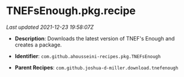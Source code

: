 # TNEFsEnough.pkg.recipe

_Last updated 2021-12-23 19:58:07Z_

- **Description**: Downloads the latest version of TNEF's Enough and creates a package.

- **Identifier**: `com.github.ahousseini-recipes.pkg.TNEFsEnough`

- **Parent Recipes**: `com.github.joshua-d-miller.download.tnefenough`